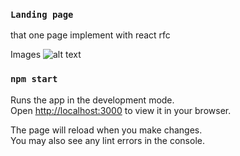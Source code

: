 ### `Landing page`
that one page implement with react rfc

Images
![alt text](https://github.com/AmirHosein-Zare/Dashboard/edit/master/image/1.jpg?raw=true)


### `npm start`

Runs the app in the development mode.\
Open [http://localhost:3000](http://localhost:3000) to view it in your browser.

The page will reload when you make changes.\
You may also see any lint errors in the console.


